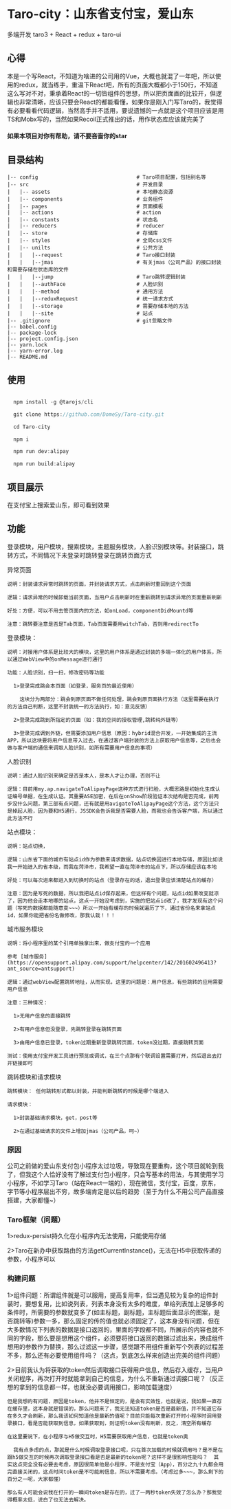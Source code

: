 # Taro-city：山东省支付宝，爱山东
多端开发 taro3 + React + redux + taro-ui


## 心得
  本是一个写React，不知道为啥进的公司用的Vue，大概也就混了一年吧，所以使用的redux，就当练手，重温下React吧，所有的页面大概都小于150行，不知道这么写对不对，秉承着React的一切皆组件的思想，所以把页面画的比较开，但逻辑也非常清晰，应该只要会React的都能看懂，如果你是刚入门写Taro的，我觉得有必要看看代码逻辑，当然高手并不适用，要说遗憾的一点就是这个项目应该是用TS和Mobx写的，当然如果Recoil正式推出的话，用作状态库应该就完美了

#### 如果本项目对你有帮助，请不要吝啬你的star

## 目录结构

    |-- config                                # Taro项目配置，包括别名等
    |-- src                                   # 开发目录
    |   |-- assets                            # 本地静态资源
    |   |-- components                        # 业务组件
    |   |-- pages                             # 页面模板
    |   |-- actions                           # action
    |   |-- constants                         # 状态名
    |   |-- reducers                          # reducer
    |   |-- store                             # 存储库
    |   |-- styles                            # 全局css文件
    |   |-- unilts                            # 公共方法
    |   |   |--request                        # Taro接口封装
    |   |   |--jmas                           # 有关jmas（公司产品）的接口封装和需要存储在状态库的文件
    |   |   |--jump                           # Taro跳转逻辑封装
    |   |   |--authFace                       # 人脸识别
    |   |   |--method                         # 通用方法
    |   |   |--reduxRequest                   # 统一请求方式
    |   |   |--storage                        # 需要存储本地的方法
    |   |   |--site                           # 站点
    |-- .gitignore                            # git忽略文件
    |-- babel.config                   
    |-- package-lock        
    |-- project.config.json        
    |-- yarn.lock       
    |-- yarn-error.log   
    |-- README.md 
## 使用

```javascript

  npm install -g @tarojs/cli

  git clone https://github.com/DomeSy/Taro-city.git

  cd Taro-city

  npm i 

  npm run dev:alipay

  npm run build:alipay

```


## 项目展示

  在支付宝上搜索爱山东，即可看到效果


## 功能
  登录模块，用户模块，搜索模块，主题服务模块，人脸识别模块等。封装接口，跳转方式，不同情况下未登录时跳转登录在跳转页面方式

  异常页面
  
    说明：封装请求异常时跳转的页面，并封装请求方式，点击刷新时重回到这个页面

    逻辑：请求异常的时候卸载当前页面，当用户点击刷新时在重新跳转到请求异常的页面重新刷新

    好处：方便，可以不用去管页面内的方法，如onLoad，componentDidMountd等

    注意：跳转要注意是否是Tab页面，Tab页面需要用witchTab，否则用redirectTo

  登录模块：


    说明：对接用户体系是比较大的模块，这里的用户体系是通过封装的多端一体化的用户体系，所以通过WebView中的onMessage进行通行
  
    功能：人脸识别，扫一扫，修改密码等功能
    
      1>登录完成跳会本页面（如登录，服务页的最近使用）

        这块分为两部分：跳会到原页面不做任何处理，跳会到原页面执行方法（这里需要在执行的方法自己判断，这里不封装统一的方法执行，如：意见反馈）
      
      2>登录完成跳到所指定的页面（如：我的空间的授权管理,跳转纯外链等）

      3>登录完成调到外链，但需要添加用户信息（原因：hybrid混合开发，一开始集成的主流APP，所以这块要将用户信息带入过去，在通过客户端封装的方法上获取用户信息等，之后也会做与客户端的通信来调取人脸识别，如所有需要用户信息的事项）


  人脸识别

    说明：通过人脸识别来确定是否是本人，是本人才让办理，否则不让

    逻辑：目前用my.ap.navigateToAlipayPage这种方式进行扫脸，大概思路是初始化生成认证编号单据，在生成认证。其重要ASE加密，在后在onShow阶段验证本次结构是否完成，前两步没什么问题，第三部有点问题，还有就是用avigateToAlipayPage这个方法，这个方法只是掉起人脸，因为要和H5通行，JSSDK会告诉我是否需要人脸，而我也会告诉客户端，所以通过此方法不行


  站点模块：
    
    说明：站点切换，

    逻辑：山东省下面的城市有站点id作为参数来请求数据，站点切换因进行本地存储，原因比如说我一开始进入的省本级，而我在菏泽市，我希望一直在菏泽市的站点下，所以存储应该在本地

    好处：可以每次进来都进入到切换时的站点（登录存在的话，退出登录应该清楚站点的缓存）

    注意：因为是写死的数据，所以我把站点id保存起来，但这样有个问题，站点id如果改变就凉了，因为他会走本地哪的站点，这点一开始没考虑到，实施的把站点id改了，我才发现有这个问题（写死的数据都能随意变~~~）所以一开始有缓存的时候就遍历了下，通过省份名来拿站点id，如果你能把省份名做修改，那我认栽！！！
    
  城市服务模块
    
    说明：将小程序里的某个引用单独拿出来，做支付宝的一个应用

    参考 [城市服务](https://opensupport.alipay.com/support/helpcenter/142/201602496413?ant_source=antsupport) 

    逻辑：通过webView配置跳转地址，从而实现，这里的问题是：用户信息，有些跳转的应用需要用户信息

    注意：三种情况： 
      
      1>无用户信息的直接跳转

      2>有用户信息但没登录，先跳转登录在跳转页面

      3>由用户信息已登录，token过期重新登录跳转页面，token没过期，直接跳转页面

    测试：使用支付宝开发工具进行预览或调试，在三个点那有个联调设置需要打开，然后退出去打开链接即可


  跳转模块和请求模块
    
    跳转模块： 任何跳转形式都以封装，并能判断跳转的时候是哪个端进入

    请求模块：

      1>封装基础请求模块，get，post等

      2>在通过基础请求的文件上增加jmas（公司产品，呵~）


### 原因
  公司之前做的爱山东支付包小程序太过垃圾，导致现在要重构，这个项目就轮到我了，但我这个人恰好没有了解过支付包小程序，只会写基本的用法，与其使用学习小程序，不如学习Taro（站在React一端的），现在微信，支付宝，百度，京东，字节等小程序层出不穷，故多端肯定是以后的趋势（至于为什么不用公司产品直接搭建，大家都懂~）

### Taro框架（问题） 
  1>redux-persist持久化在小程序内无法使用，只能使用存储
  
  2>Taro在新办中获取路由的方法getCurrentInstance()，无法在H5中获取传递的参数，小程序可以

### 构建问题

  1>组件问题：所谓组件就是可以服用，提高复用率，但当遇见较为复杂的组件封装时，要想复用，比如说列表，列表本身没有太多的难度，单给列表加上足够多的条件时，所需要的参数就变多了(如主标题，副标题，主标题后面显示的图案，是否跳转等)参数一多，那么固定的传的值也就必须固定了，这本身没有问题，但在大多数情况下列表的数据是接口返回的，里面的字段都不同，所展示的内容也就不同的字段，那么要是想用这个组件，必须要将接口返回的数据过滤出来，换成组件想用的参数作为替换，那么过滤这一步骤，感觉跟不用组件重新写个列表的过程差不多，那么还有必要使用组件吗？（这点，到底怎么样来创造出完美的组件问题）
  
  2>目前我认为将获取的token然后调取接口获得用户信息，然后存入缓存，当用户关闭程序，再次打开时就能拿到自己的信息，为什么不重新通过调接口呢？（反正想的拿到的信息都一样，也就没必要调用接口，影响加载速度）
  
    但是我想的有问题，原因是token，他并不是恒定的，是会有实效性，也就是说，我如果一直存在缓存里，这本身就是错误的，那么问题来了，我无法知道token是否是最新值，并不知道它存在多久才会刷新，那么我该如何知道他是最新的值呢？目前只能每次重新打开时小程序时调用登录接口，看是否能获取到信息，如果获取到，则证明token没有刷新，反之，清空所有缓存
    
    在这里要说下，在小程序与H5做交互时，H5需要获取用户信息，也就是token奥
    
      我有点多虑的点，那就是什么时候调取登录接口呢，只在首次加载的时候就调用吗？是不是在跟h5做交互的时候再次调取登录接口看是否是最新的token呢？这样不是很影响性能吗？  其实这点完全没有必要去考虑，原因很简单他是小程序，不是支付宝（App），百分之九十九都会用完直接关闭的，这点时间token是不可能刷信息，所以不需要考虑。（考虑过多~~~，那么剩下的百分之一呢，大家都懂）
      
    那么有人可能会说我在打开的一瞬间token是存在的，过了一两秒token失效了怎么办？那我觉得概率太低，说白了也无法去解决。


